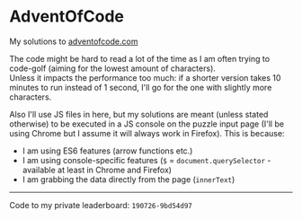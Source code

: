 # AdventOfCode
My solutions to [adventofcode.com](adventofcode.com)

The code might be hard to read a lot of the time as I am often trying to code-golf (aiming for the lowest amount of characters).  
Unless it impacts the performance too much: if a shorter version takes 10 minutes to run instead of 1 second, I'll go for the one with slightly more characters.

Also I'll use JS files in here, but my solutions are meant (unless stated otherwise) to be executed in a JS console on the puzzle input page (I'll be using Chrome but I assume it will always work in Firefox). This is because:
- I am using ES6 features (arrow functions etc.)
- I am using console-specific features (`$` = `document.querySelector` - available at least in Chrome and Firefox)
- I am grabbing the data directly from the page (`innerText`)

-----

Code to my private leaderboard: `190726-9bd54d97`

